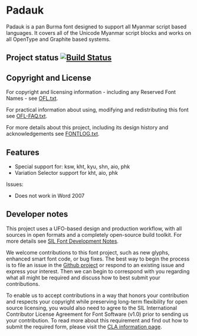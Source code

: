 # Padauk

Padauk is a pan Burma font designed to support all Myanmar script based languages.
It covers all of the Unicode Myanmar script blocks and works on all OpenType
and Graphite based systems.

## Project status [![Build Status](http://build.palaso.org/app/rest/builds/buildType:Fonts_Padauk/statusIcon)](http://build.palaso.org/viewType.html?buildTypeId=Fonts_Padauk&guest=1)


## Copyright and License
For copyright and licensing information - including any Reserved Font Names - see [OFL.txt](OFL.txt).

For practical information about using, modifying and redistributing this font see [OFL-FAQ.txt](OFL-FAQ.txt).

For more details about this project, including its design history and acknowledgements see [FONTLOG.txt](FONTLOG.txt).


## Features
* Special support for: ksw, kht, kyu, shn, aio, phk
* Variation Selector support for kht, aio, phk

Issues:
* Does not work in Word 2007


## Developer notes

This project uses a UFO-based design and production workflow, with all sources in open formats and a completely open-source build toolkit. For more details see [SIL Font Development Notes](https://silnrsi.github.io/silfontdev/en-US/Introduction.html).

We welcome contributions to this font project, such as new glyphs, enhanced smart font code, or bug fixes. The best way to begin the process is to file an issue in the [Github project](https://github.com/silnrsi/font-padauk) or respond to an existing issue and express your interest. Then we can begin to correspond with you regarding what all might be required and discuss how to best submit your contributions.

To enable us to accept contributions in a way that honors your contribution and respects your copyright while preserving long-term flexibility for open source licensing, you would also need to agree to the SIL International Contributor License Agreement for Font Software (v1.0) prior to sending us your contribution. To read more about this requirement and find out how to submit the required form, please visit the [CLA information page](https://software.sil.org/fontcla).
